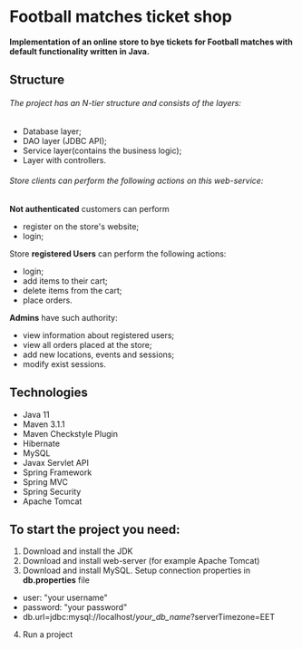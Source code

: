 # Football matches ticket shop 
**Implementation of an online store to bye tickets for Football matches with default functionality written in Java.**

## Structure

###### The project has an N-tier structure and consists of the layers:
* Database layer;
* DAO layer (JDBC API);
* Service layer(contains the business logic);
* Layer with controllers.

###### Store clients can perform the following actions on this web-service: 

**Not authenticated** customers can perform

* register on the store's website;
* login;

Store **registered Users** can perform the following actions:

* login;
* add items to their cart;
* delete items from the cart;
* place orders.

**Admins** have such authority:

* view information about registered users;
* view all orders placed at the store;
* add new locations, events and sessions;
* modify exist sessions.

## Technologies

* Java 11
* Maven 3.1.1
* Maven Checkstyle Plugin
* Hibernate
* MySQL
* Javax Servlet API
* Spring Framework
* Spring MVC
* Spring Security
* Apache Tomcat

## To start the project you need:

1. Download and install the JDK
2. Download and install web-server (for example Apache Tomcat)
3. Download and install MySQL. Setup connection properties in **db.properties** file
* user: "your username"
* password: "your password"
* db.url=jdbc:mysql://localhost/*your_db_name*?serverTimezone=EET
4. Run a project

